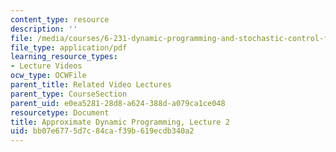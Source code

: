 ```yaml
---
content_type: resource
description: ''
file: /media/courses/6-231-dynamic-programming-and-stochastic-control-fall-2015/bb07e6775d7c84caf39b619ecdb340a2_MIT6_231F15_lec02_short.pdf
file_type: application/pdf
learning_resource_types:
- Lecture Videos
ocw_type: OCWFile
parent_title: Related Video Lectures
parent_type: CourseSection
parent_uid: e0ea5281-28d8-a624-388d-a079ca1ce048
resourcetype: Document
title: Approximate Dynamic Programming, Lecture 2
uid: bb07e677-5d7c-84ca-f39b-619ecdb340a2
---
```

